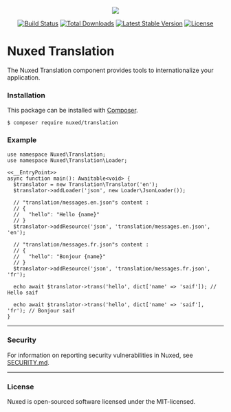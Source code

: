 <p align="center"><img src="https://avatars3.githubusercontent.com/u/45311177?s=200&v=4"></p>

<p align="center">
<a href="https://travis-ci.org/nuxed/translation"><img src="https://travis-ci.org/nuxed/translation.svg" alt="Build Status"></a>
<a href="https://packagist.org/packages/nuxed/translation"><img src="https://poser.pugx.org/nuxed/translation/d/total.svg" alt="Total Downloads"></a>
<a href="https://packagist.org/packages/nuxed/translation"><img src="https://poser.pugx.org/nuxed/translation/v/stable.svg" alt="Latest Stable Version"></a>
<a href="https://packagist.org/packages/nuxed/translation"><img src="https://poser.pugx.org/nuxed/translation/license.svg" alt="License"></a>
</p>

# Nuxed Translation

The Nuxed Translation component provides tools to internationalize your application. 

### Installation

This package can be installed with [Composer](https://getcomposer.org).

```console
$ composer require nuxed/translation
```

### Example

```hack
use namespace Nuxed\Translation;
use namespace Nuxed\Translation\Loader;

<<__EntryPoint>>
async function main(): Awaitable<void> {
  $translator = new Translation\Translator('en');
  $translator->addLoader('json', new Loader\JsonLoader());

  // "translation/messages.en.json"s content : 
  // {
  //   "hello": "Hello {name}"
  // }
  $translator->addResource('json', 'translation/messages.en.json', 'en');

  // "translation/messages.fr.json"s content : 
  // {
  //   "hello": "Bonjour {name}"
  // }
  $translator->addResource('json', 'translation/messages.fr.json', 'fr');

  echo await $translator->trans('hello', dict['name' => 'saif']); // Hello saif

  echo await $translator->trans('hello', dict['name' => 'saif'], 'fr'); // Bonjour saif
}
```

---

### Security

For information on reporting security vulnerabilities in Nuxed, see [SECURITY.md](SECURITY.md).

---

### License

Nuxed is open-sourced software licensed under the MIT-licensed.
